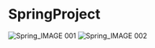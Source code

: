 # SpringProject

![Spring_IMAGE 001](https://user-images.githubusercontent.com/67566238/93410705-6df8d280-f8d4-11ea-9d28-1bf4f9e2e61b.jpeg)
![Spring_IMAGE 002](https://user-images.githubusercontent.com/67566238/93410745-84069300-f8d4-11ea-9c9b-573ec95e110e.jpeg)
